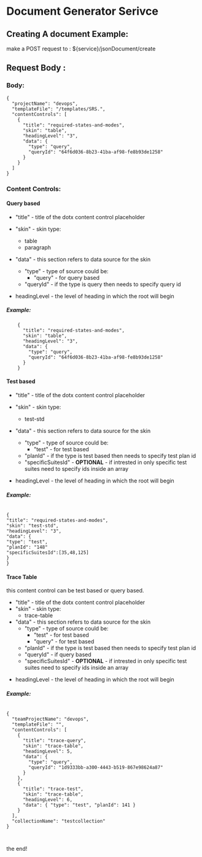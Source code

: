 # Document Generator Serivce

## Creating A document Example:

make a POST request to :
\${service}/jsonDocument/create

## Request Body :

### Body:

```
{
  "projectName": "devops",
  "templateFile": "/templates/SRS.",
  "contentControls": [
    {
      "title": "required-states-and-modes",
      "skin": "table",
      "headingLevel": "3",
      "data": {
        "type": "query",
        "queryId": "64f6d036-8b23-41ba-af98-fe8b93de1258"
      }
    }
  ]
}
```

### Content Controls:

#### Query based

- "title" - title of the dotx content control placeholder

- "skin" - skin type:
  - table
  - paragraph
- "data" - this section refers to data source for the skin
  - "type" - type of source could be:
    - "query" - for query based
  - "queryId" - if the type is query then needs to specify query id

* headingLevel - the level of heading in which the root will begin

##### Example:

```
    {
      "title": "required-states-and-modes",
      "skin": "table",
      "headingLevel": "3",
      "data": {
        "type": "query",
        "queryId": "64f6d036-8b23-41ba-af98-fe8b93de1258"
      }
    }
```

#### Test based

- "title" - title of the dotx content control placeholder

- "skin" - skin type:
  - test-std
- "data" - this section refers to data source for the skin
  - "type" - type of source could be:
    - "test" - for test based
  - "planId" - if the type is test based then needs to specify test plan id
  - "specificSuitesId" - **OPTIONAL** - if intrested in only specific test suites need to specify ids inside an array

* headingLevel - the level of heading in which the root will begin

##### Example:

```

{
"title": "required-states-and-modes",
"skin": "test-std",
"headingLevel": "3",
"data": {
"type": "test",
"planId": "148"
"specificSuitesId":[35,48,125]
}
}

```

#### Trace Table

this content control can be test based or query based.

- "title" - title of the dotx content control placeholder
- "skin" - skin type:
  - trace-table
- "data" - this section refers to data source for the skin
  - "type" - type of source could be:
    - "test" - for test based
    - "query" - for test based
  - "planId" - if the type is test based then needs to specify test plan id
  - "queryId" - if query based
  - "specificSuitesId" - **OPTIONAL** - if intrested in only specific test suites need to specify ids inside an array

* headingLevel - the level of heading in which the root will begin

##### Example:

```

{
  "teamProjectName": "devops",
  "templateFile": "",
  "contentControls": [
    {
      "title": "trace-query",
      "skin": "trace-table",
      "headingLevel": 5,
      "data": {
        "type": "query",
        "queryId": "1d9333bb-a300-4443-b519-867e98624a87"
      }
    },
    {
      "title": "trace-test",
      "skin": "trace-table",
      "headingLevel": 6,
      "data": { "type": "test", "planId": 141 }
    }
  ],
  "collectionName": "testcollection"
}



```

the end!
